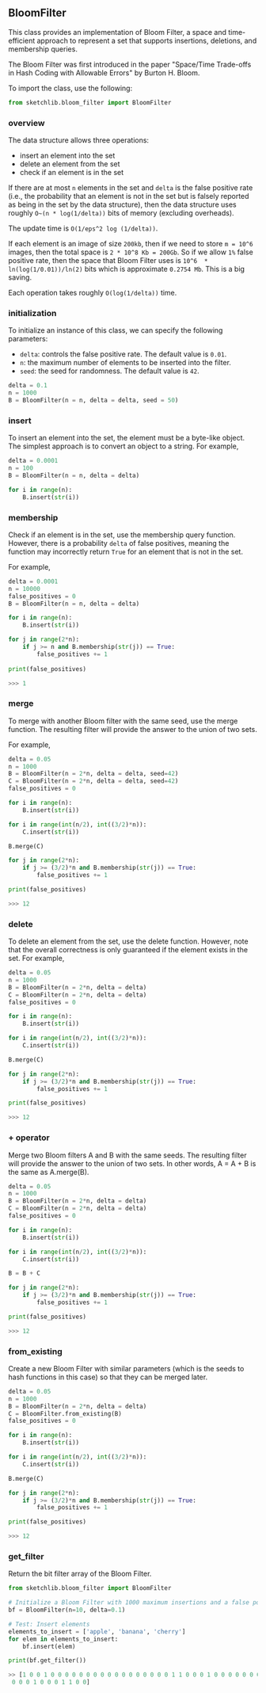 ## BloomFilter

This class provides an implementation of Bloom Filter, a space and time-efficient approach to represent a set that supports insertions, deletions, and membership queries. 

The Bloom Filter was first introduced in the paper "Space/Time Trade-offs in Hash Coding with Allowable Errors" by Burton H. Bloom.

To import the class, use the following:

```python
from sketchlib.bloom_filter import BloomFilter
```
### overview

The data structure allows three operations: 

- insert an element into the set
- delete an element from the set
- check if an element is in the set

If there are at most `n` elements in the set and `delta` is the false positive rate (i.e., the probability that an element is not in the set but is falsely reported as being in the set by the data structure), then the data structure uses roughly `O~(n * log(1/delta))` bits of memory (excluding overheads). 

The update time is `O(1/eps^2 log (1/delta))`.

If each element is an image of size `200kb`, then if we need to store `m = 10^6` images, then the total space is `2 * 10^8 Kb = 200Gb`. So if we allow `1%` false positive rate, then the space that Bloom Filter uses is `10^6  * ln(log(1/0.01))/ln(2)` bits which is approximate `0.2754 Mb`. This is a big saving.

Each operation takes roughly `O(log(1/delta))` time.

### initialization

To initialize an instance of this class, we can specify the following parameters:

- `delta`: controls the false positive rate. The default value is `0.01`.
- `n`: the maximum number of elements to be inserted into the filter.
- `seed`: the seed for randomness. The default value is `42`.

```python
delta = 0.1
n = 1000
B = BloomFilter(n = n, delta = delta, seed = 50)
```

### insert

To insert an element into the set, the element must be a byte-like object. The simplest approach is to convert an object to a string. 
For example,

```python
delta = 0.0001
n = 100
B = BloomFilter(n = n, delta = delta)

for i in range(n):
    B.insert(str(i))
```

### membership

Check if an element is in the set, use the membership query function. However, there is a probability `delta` of false positives, meaning the function may incorrectly return `True` for an element that is not in the set. 

For example,

```python
delta = 0.0001
n = 10000
false_positives = 0
B = BloomFilter(n = n, delta = delta)

for i in range(n):
    B.insert(str(i))

for j in range(2*n):
    if j >= n and B.membership(str(j)) == True:
        false_positives += 1
        
print(false_positives)

>>> 1
```

### merge

To merge with another Bloom filter with the same seed, use the merge function. The resulting filter will provide the answer to the union of two sets. 

For example,

```python
delta = 0.05
n = 1000
B = BloomFilter(n = 2*n, delta = delta, seed=42)
C = BloomFilter(n = 2*n, delta = delta, seed=42)
false_positives = 0

for i in range(n):
    B.insert(str(i))

for i in range(int(n/2), int((3/2)*n)):
    C.insert(str(i))

B.merge(C)

for j in range(2*n):
    if j >= (3/2)*n and B.membership(str(j)) == True:
        false_positives += 1

print(false_positives)

>>> 12
```

### delete

To delete an element from the set, use the delete function. However, note that the overall correctness is only guaranteed if the element exists in the set. For example,


```python
delta = 0.05
n = 1000
B = BloomFilter(n = 2*n, delta = delta)
C = BloomFilter(n = 2*n, delta = delta)
false_positives = 0

for i in range(n):
    B.insert(str(i))

for i in range(int(n/2), int((3/2)*n)):
    C.insert(str(i))

B.merge(C)

for j in range(2*n):
    if j >= (3/2)*n and B.membership(str(j)) == True:
        false_positives += 1

print(false_positives)

>>> 12
```

### + operator

Merge two Bloom filters A and B with the same seeds.  The resulting filter will provide the answer to the union of two sets. 
In other words, A = A + B is the same as A.merge(B).

```python
delta = 0.05
n = 1000
B = BloomFilter(n = 2*n, delta = delta)
C = BloomFilter(n = 2*n, delta = delta)
false_positives = 0

for i in range(n):
    B.insert(str(i))

for i in range(int(n/2), int((3/2)*n)):
    C.insert(str(i))

B = B + C

for j in range(2*n):
    if j >= (3/2)*n and B.membership(str(j)) == True:
        false_positives += 1

print(false_positives)

>>> 12
```

### from_existing 

Create a new Bloom Filter with similar parameters (which is the seeds to hash functions in this case) so that they can be merged later.

```python
delta = 0.05
n = 1000
B = BloomFilter(n = 2*n, delta = delta)
C = BloomFilter.from_existing(B)
false_positives = 0

for i in range(n):
    B.insert(str(i))

for i in range(int(n/2), int((3/2)*n)):
    C.insert(str(i))

B.merge(C)

for j in range(2*n):
    if j >= (3/2)*n and B.membership(str(j)) == True:
        false_positives += 1

print(false_positives)

>>> 12
```

### get_filter

Return the bit filter array of the Bloom Filter. 

```python
from sketchlib.bloom_filter import BloomFilter

# Initialize a Bloom Filter with 1000 maximum insertions and a false positive rate of 1%
bf = BloomFilter(n=10, delta=0.1)

# Test: Insert elements
elements_to_insert = ['apple', 'banana', 'cherry']
for elem in elements_to_insert:
    bf.insert(elem)

print(bf.get_filter())

>> [1 0 0 1 0 0 0 0 0 0 0 0 0 0 0 0 0 0 0 0 0 1 1 0 0 0 1 0 0 0 0 0 0 0 1 0 0
 0 0 0 1 0 0 0 1 1 0 0]

```